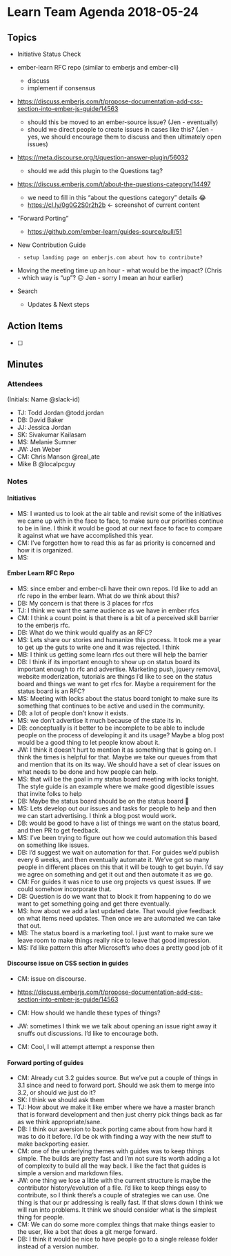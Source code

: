 # Learn Team Agenda 2018-05-24

## Topics

- Initiative Status Check
- ember-learn RFC repo (similar to emberjs and ember-cli)
  - discuss
  - implement if consensus
- https://discuss.emberjs.com/t/propose-documentation-add-css-section-into-ember-js-guide/14563
  - should this be moved to an ember-source issue? (Jen - eventually)
  - should we direct people to create issues in cases like this? (Jen - yes, we should encourage them to discuss and then ultimately open issues)
- https://meta.discourse.org/t/question-answer-plugin/56032
  - should we add this plugin to the Questions tag?
- https://discuss.emberjs.com/t/about-the-questions-category/14497
  - we need to fill in this “about the questions category” details 😂
  - https://cl.ly/0g0G2S0r2h2b ← screenshot of current content
- “Forward Porting”
  - https://github.com/ember-learn/guides-source/pull/51
- New Contribution Guide

      - setup landing page on emberjs.com about how to contribute?

- Moving the meeting time up an hour - what would be the impact? (Chris - which way is “up”? 😖  Jen - sorry I mean an hour earlier)
- Search
  - Updates & Next steps


## Action Items

- [ ] <action-item>

## Minutes

### Attendees

(Initials: Name @slack-id)

- TJ: Todd Jordan @todd.jordan
- DB: David Baker
- JJ: Jessica Jordan
- SK: Sivakumar Kailasam
- MS: Melanie Sumner
- JW: Jen Weber
- CM: Chris Manson @real_ate
- Mike B @localpcguy

### Notes

#### Initiatives

- MS: I wanted us to look at the air table and revisit some of the initiatives we came up with in the face to face, to make sure our priorities continue to be in line.  I think it would be good at our next face to face to compare it against what we have accomplished this year.
- CM: I’ve forgotten how to read this as far as priority is concerned and how it is organized.
- MS: <explains how to assign and prioritize stuff in the initiatives tab of air table>

#### Ember Learn RFC Repo

- MS: since ember and ember-cli have their own repos.  I’d like to add an rfc repo in the ember learn.  What do we think about this?
- DB: My concern is that there is 3 places for rfcs
- TJ: I think we want the same audience as we have in ember rfcs
- CM: I think a count point is that there is a bit of a perceived skill barrier to the emberjs rfc.
- DB: What do we think would qualify as an RFC?
- MS: Lets share our stories and humanize this process. It took me a year to get up the guts to write one and it was rejected.  I think
- MB: I think us getting some learn rfcs out there will help the barrier
- DB: I think if its important enough to show up on status board its important enough to rfc and advertise.  Marketing push, jquery removal, website moderization, tutorials are things I’d like to see on the status board and things we want to get rfcs for.  Maybe a requirement for the status board is an RFC?
- MS: Meeting with locks about the status board tonight to make sure its something that continues to be active and used in the community.
- DB: a lot of people don’t know it exists.
- MS: we don’t advertise it much because of the state its in.
- DB: conceptually is it better to be incomplete to be able to include people on the process of developing it and its usage?  Maybe a blog post would be a good thing to let people know about it.
- JW: I think it doesn’t hurt to mention it as something that is going on.  I think the times is helpful for that.  Maybe we take our queues from that and mention that its on its way.  We should have a set of clear issues on what needs to be done and how people can help.
- MS: that will be the goal in my status board meeting with locks tonight.  The style guide is an example where we make good digestible issues that invite folks to help
- DB: Maybe the status board should be on the status board 🙂
- MS: Lets develop out our issues and tasks for people to help and then we can start advertising.  I think a blog post would work.
- DB: would be good to have a list of things we want on the status board, and then PR to get feedback.
- MS: I’ve been trying to figure out how we could automation this based on something like issues.
- DB: I’d suggest we wait on automation for that.  For guides we’d publish every 6 weeks, and then eventually automate it.  We’ve got so many people in different places on this that it will be tough to get buyin.  I’d say we agree on something and get it out and then automate it as we go.
- CM: For guides it was nice to use org projects vs quest issues.  If we could somehow incorporate that.
- DB: Question is do we want that to block it from happening to do we want to get something going and get there eventually.
- MS: how about we add a last updated date.  That would give feedback on what items need updates.  Then once we are automated we can take that out.
- MB: The status board is a marketing tool.  I just want to make sure we leave room to make things really nice to leave that good impression.
- MS: I’d like pattern this after Microsoft’s who does a pretty good job of it

#### Discourse issue on CSS section in guides
- CM: issue on discourse.
- https://discuss.emberjs.com/t/propose-documentation-add-css-section-into-ember-js-guide/14563

- CM: How should we handle these types of things?
- JW: sometimes I think we we talk about opening an issue right away it snuffs out discussions.  I’d like to encourage both.
- CM: Cool, I will attempt attempt a response then

#### Forward porting of guides

- CM: Already cut 3.2 guides source.  But we’ve put a couple of things in 3.1 since and need to forward port.  Should we ask them to merge into 3.2, or should we just do it?
- SK: I think we should ask them
- TJ: How about we make it like ember where we have a master branch that is forward development and then just cherry pick things back as far as we think appropriate/sane.
- DB: I think our aversion to back porting came about from how hard it was to do it before.  I’d be ok with finding a way with the new stuff to make backporting easier.
- CM: one of the underlying themes with guides was to keep things simple.  The builds are pretty fast and I’m not sure its worth adding a lot of complexity to build all the way back.  I like the fact that guides is simple a version and markdown files.
- JW: one thing we lose a little with the current structure is maybe the contributor history/evolution of a file.  I’d like to keep things easy to contribute, so I think there’s a couple of strategies we can use.  One thing is that our pr addressing is really fast.  If that slows down I think we will run into problems.  It think we should consider what is the simplest thing for people.
- CM: We can do some more complex things that make things easier to the user, like a bot that does a git merge forward.
- DB: I think it would be nice to have people go to a single release folder instead of a version number.


